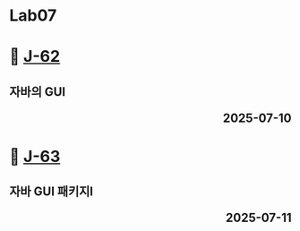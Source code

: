 # Lab07

# 📖 [J-62](./J_62.md)
**자바의 GUI** <p align='right'>2025-07-10</p>
---
# 📖 [J-63](./J_63.md)
**자바 GUI 패키지I** <p align='right'>2025-07-11</p>
---
